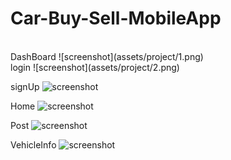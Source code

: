 # Car-Buy-Sell-MobileApp

<br>
DashBoard
![screenshot](assets/project/1.png)
<br>
login
![screenshot](assets/project/2.png)

signUp
![screenshot](assets/project/3.png)

Home
![screenshot](assets/project/4.png)

Post
![screenshot](assets/project/5.png)

VehicleInfo
![screenshot](assets/project/6.png)